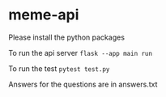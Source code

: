# meme-api
Please install the python packages

To run the api server
```flask --app main run```

To run the test
```pytest test.py```

Answers for the questions are in answers.txt
